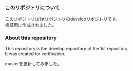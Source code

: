 ### このリポジトリについて
このリポジトリは1stリポジトリのdevelopリポジトリです。  
検証用に作成されました。  

### About this repository
This repository is the develop repository of the 1st repository.  
It was created for verification.  

masterを更新してみました。
